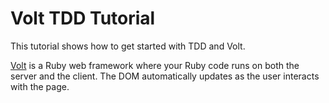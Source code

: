 Volt TDD Tutorial
=========

This tutorial shows how to get started with TDD and Volt.

[Volt] is a Ruby web framework where your Ruby code runs on both the server and the client. The DOM automatically updates as the user interacts with the page.

[Volt]:http://voltframework.com
